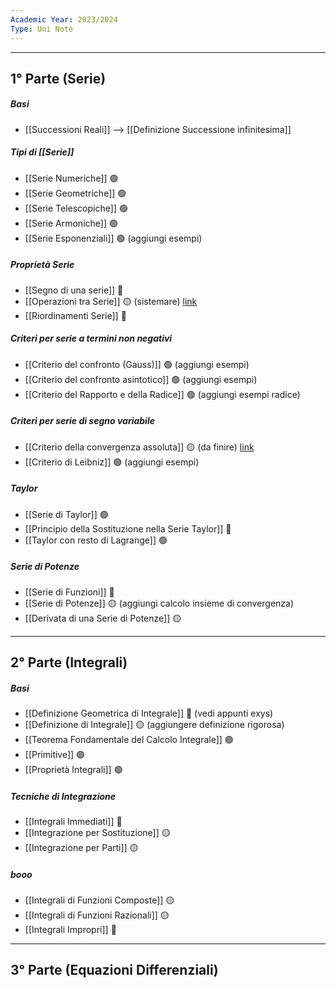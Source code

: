 ```yaml
---
Academic Year: 2023/2024
Type: Uni Note
---
```

---
## 1° Parte (Serie)
##### Basi
- [[Successioni Reali]] --> [[Definizione Successione infinitesima]]

##### Tipi di [[Serie]]
- [[Serie Numeriche]] 🟢
- [[Serie Geometriche]] 🟢
- [[Serie Telescopiche]] 🟢
- [[Serie Armoniche]] 🟢
- [[Serie Esponenziali]] 🟢 (aggiungi esempi)

##### Proprietà Serie
- [[Segno di una serie]] 🔴
- [[Operazioni tra Serie]] 🟡 (sistemare)  [link](https://www.youmath.it/lezioni/analisi-matematica/serie-numeriche/752-somma-di-due-serie-e-risultati-di-convergenza.html)
- [[Riordinamenti Serie]] 🔴

##### Criteri per serie a termini non negativi
- [[Criterio del confronto (Gauss)]] 🟢 (aggiungi esempi)
- [[Criterio del confronto asintotico]] 🟢 (aggiungi esempi)
- [[Criterio del Rapporto e della Radice]] 🟢 (aggiungi esempi radice)

##### Criteri per serie di segno variabile
- [[Criterio della convergenza assoluta]] 🟡 (da finire) [link](https://www.youmath.it/lezioni/analisi-matematica/serie-numeriche/749-convergenza-assoluta.html)
- [[Criterio di Leibniz]] 🟢 (aggiungi esempi)

##### Taylor
- [[Serie di Taylor]] 🟢
- [[Principio della Sostituzione nella Serie Taylor]] 🔴
- [[Taylor con resto di Lagrange]] 🟢

##### Serie di Potenze
- [[Serie di Funzioni]] 🔴
- [[Serie di Potenze]] 🟡 (aggiungi calcolo insieme di convergenza)
- [[Derivata di una Serie di Potenze]] 🟡

---
## 2° Parte (Integrali)

##### Basi
- [[Definizione Geometrica di Integrale]] 🔴 (vedi appunti exys)
- [[Definizione di Integrale]] 🟡 (aggiungere definizione rigorosa)
- [[Teorema Fondamentale del Calcolo Integrale]] 🟢
- [[Primitive]] 🟢
- [[Proprietà Integrali]] 🟢

##### Tecniche di Integrazione
- [[Integrali Immediati]] 🔴
- [[Integrazione per Sostituzione]] 🟡
- [[Integrazione per Parti]] 🟡

##### booo
- [[Integrali di Funzioni Composte]] 🟡
- [[Integrali di Funzioni Razionali]] 🟡
- [[Integrali Impropri]] 🔴

---
## 3° Parte (Equazioni Differenziali)
